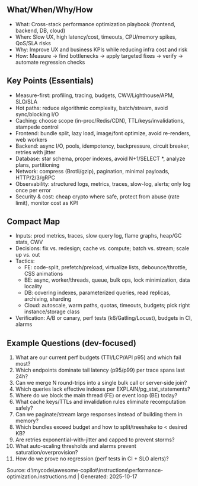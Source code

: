## What/When/Why/How
- What: Cross-stack performance optimization playbook (frontend, backend, DB, cloud)
- When: Slow UX, high latency/cost, timeouts, CPU/memory spikes, QoS/SLA risks
- Why: Improve UX and business KPIs while reducing infra cost and risk
- How: Measure → find bottlenecks → apply targeted fixes → verify → automate regression checks

## Key Points (Essentials)
- Measure-first: profiling, tracing, budgets, CWV/Lighthouse/APM, SLO/SLA
- Hot paths: reduce algorithmic complexity, batch/stream, avoid sync/blocking I/O
- Caching: choose scope (in-proc/Redis/CDN), TTL/keys/invalidations, stampede control
- Frontend: bundle split, lazy load, image/font optimize, avoid re-renders, web workers
- Backend: async I/O, pools, idempotency, backpressure, circuit breaker, retries with jitter
- Database: star schema, proper indexes, avoid N+1/SELECT *, analyze plans, partitioning
- Network: compress (Brotli/gzip), pagination, minimal payloads, HTTP/2/3/gRPC
- Observability: structured logs, metrics, traces, slow-log, alerts; only log once per error
- Security & cost: cheap crypto where safe, protect from abuse (rate limit), monitor cost as KPI

## Compact Map
- Inputs: prod metrics, traces, slow query log, flame graphs, heap/GC stats, CWV
- Decisions: fix vs. redesign; cache vs. compute; batch vs. stream; scale up vs. out
- Tactics:
  - FE: code-split, prefetch/preload, virtualize lists, debounce/throttle, CSS animations
  - BE: async, worker/threads, queue, bulk ops, lock minimization, data locality
  - DB: covering indexes, parameterized queries, read replicas, archiving, sharding
  - Cloud: autoscale, warm paths, quotas, timeouts, budgets; pick right instance/storage class
- Verification: A/B or canary, perf tests (k6/Gatling/Locust), budgets in CI, alarms

## Example Questions (dev-focused)
1) What are our current perf budgets (TTI/LCP/API p95) and which fail most?
2) Which endpoints dominate tail latency (p95/p99) per trace spans last 24h?
3) Can we merge N round-trips into a single bulk call or server-side join?
4) Which queries lack effective indexes per EXPLAIN/pg_stat_statements?
5) Where do we block the main thread (FE) or event loop (BE) today?
6) What cache keys/TTLs and invalidation rules eliminate recomputation safely?
7) Can we paginate/stream large responses instead of building them in memory?
8) Which bundles exceed budget and how to split/treeshake to < desired KB?
9) Are retries exponential-with-jitter and capped to prevent storms?
10) What auto-scaling thresholds and alarms prevent saturation/overprovision?
11) How do we prove no regression (perf tests in CI + SLO alerts)?

Source: d:\mycode\awesome-copilot\instructions\performance-optimization.instructions.md | Generated: 2025-10-17
